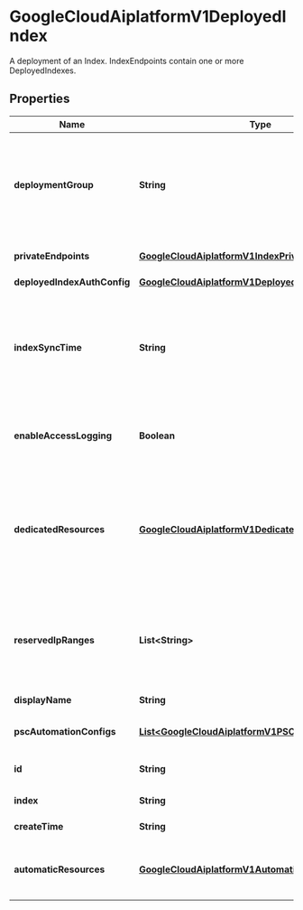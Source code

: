 

# GoogleCloudAiplatformV1DeployedIndex

A deployment of an Index. IndexEndpoints contain one or more DeployedIndexes.

## Properties

| Name | Type | Description | Notes |
|------------ | ------------- | ------------- | -------------|
|**deploymentGroup** | **String** | Optional. The deployment group can be no longer than 64 characters (eg: &#39;test&#39;, &#39;prod&#39;). If not set, we will use the &#39;default&#39; deployment group. Creating &#x60;deployment_groups&#x60; with &#x60;reserved_ip_ranges&#x60; is a recommended practice when the peered network has multiple peering ranges. This creates your deployments from predictable IP spaces for easier traffic administration. Also, one deployment_group (except &#39;default&#39;) can only be used with the same reserved_ip_ranges which means if the deployment_group has been used with reserved_ip_ranges: [a, b, c], using it with [a, b] or [d, e] is disallowed. Note: we only support up to 5 deployment groups(not including &#39;default&#39;). |  [optional] |
|**privateEndpoints** | [**GoogleCloudAiplatformV1IndexPrivateEndpoints**](GoogleCloudAiplatformV1IndexPrivateEndpoints.md) | Output only. Provides paths for users to send requests directly to the deployed index services running on Cloud via private services access. This field is populated if network is configured. |  [optional] [readonly] |
|**deployedIndexAuthConfig** | [**GoogleCloudAiplatformV1DeployedIndexAuthConfig**](GoogleCloudAiplatformV1DeployedIndexAuthConfig.md) | Optional. If set, the authentication is enabled for the private endpoint. |  [optional] |
|**indexSyncTime** | **String** | Output only. The DeployedIndex may depend on various data on its original Index. Additionally when certain changes to the original Index are being done (e.g. when what the Index contains is being changed) the DeployedIndex may be asynchronously updated in the background to reflect these changes. If this timestamp&#39;s value is at least the Index.update_time of the original Index, it means that this DeployedIndex and the original Index are in sync. If this timestamp is older, then to see which updates this DeployedIndex already contains (and which it does not), one must list the operations that are running on the original Index. Only the successfully completed Operations with update_time equal or before this sync time are contained in this DeployedIndex. |  [optional] [readonly] |
|**enableAccessLogging** | **Boolean** | Optional. If true, private endpoint&#39;s access logs are sent to Cloud Logging. These logs are like standard server access logs, containing information like timestamp and latency for each MatchRequest. Note that logs may incur a cost, especially if the deployed index receives a high queries per second rate (QPS). Estimate your costs before enabling this option. |  [optional] |
|**dedicatedResources** | [**GoogleCloudAiplatformV1DedicatedResources**](GoogleCloudAiplatformV1DedicatedResources.md) | Optional. A description of resources that are dedicated to the DeployedIndex, and that need a higher degree of manual configuration. The field min_replica_count must be set to a value strictly greater than 0, or else validation will fail. We don&#39;t provide SLA when min_replica_count&#x3D;1. If max_replica_count is not set, the default value is min_replica_count. The max allowed replica count is 1000. Available machine types for SMALL shard: e2-standard-2 and all machine types available for MEDIUM and LARGE shard. Available machine types for MEDIUM shard: e2-standard-16 and all machine types available for LARGE shard. Available machine types for LARGE shard: e2-highmem-16, n2d-standard-32. n1-standard-16 and n1-standard-32 are still available, but we recommend e2-standard-16 and e2-highmem-16 for cost efficiency. |  [optional] |
|**reservedIpRanges** | **List&lt;String&gt;** | Optional. A list of reserved ip ranges under the VPC network that can be used for this DeployedIndex. If set, we will deploy the index within the provided ip ranges. Otherwise, the index might be deployed to any ip ranges under the provided VPC network. The value should be the name of the address (https://cloud.google.com/compute/docs/reference/rest/v1/addresses) Example: [&#39;vertex-ai-ip-range&#39;]. For more information about subnets and network IP ranges, please see https://cloud.google.com/vpc/docs/subnets#manually_created_subnet_ip_ranges. |  [optional] |
|**displayName** | **String** | The display name of the DeployedIndex. If not provided upon creation, the Index&#39;s display_name is used. |  [optional] |
|**pscAutomationConfigs** | [**List&lt;GoogleCloudAiplatformV1PSCAutomationConfig&gt;**](GoogleCloudAiplatformV1PSCAutomationConfig.md) | Optional. If set for PSC deployed index, PSC connection will be automatically created after deployment is done and the endpoint information is populated in private_endpoints.psc_automated_endpoints. |  [optional] |
|**id** | **String** | Required. The user specified ID of the DeployedIndex. The ID can be up to 128 characters long and must start with a letter and only contain letters, numbers, and underscores. The ID must be unique within the project it is created in. |  [optional] |
|**index** | **String** | Required. The name of the Index this is the deployment of. We may refer to this Index as the DeployedIndex&#39;s \&quot;original\&quot; Index. |  [optional] |
|**createTime** | **String** | Output only. Timestamp when the DeployedIndex was created. |  [optional] [readonly] |
|**automaticResources** | [**GoogleCloudAiplatformV1AutomaticResources**](GoogleCloudAiplatformV1AutomaticResources.md) | Optional. A description of resources that the DeployedIndex uses, which to large degree are decided by Vertex AI, and optionally allows only a modest additional configuration. If min_replica_count is not set, the default value is 2 (we don&#39;t provide SLA when min_replica_count&#x3D;1). If max_replica_count is not set, the default value is min_replica_count. The max allowed replica count is 1000. |  [optional] |



